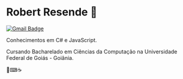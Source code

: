
# Robert Resende :tada: 

[![Gmail Badge](https://img.shields.io/badge/-Gmail-ff0000?style=flat-square&logo=Gmail&logoColor=white&link=mailto:robertmoraes1112@gmail.com)](mailto:robertmoraes1112@gmail.com)

Conhecimentos em C# e JavaScript.

Cursando Bacharelado em Ciências da Computação na Universidade Federal de Goiás - Goiânia.

📕⌨☕
